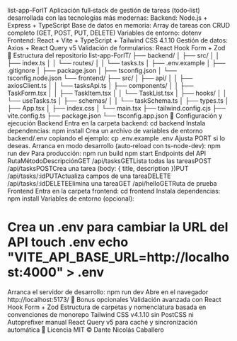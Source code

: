 list-app-ForIT
Aplicación full‑stack de gestión de tareas (todo‑list) desarrollada con las tecnologías más modernas:
Backend: Node.js + Express + TypeScript
Base de datos en memoria: Array de tareas con CRUD completo (GET, POST, PUT, DELETE)
Variables de entorno: dotenv
Frontend: React + Vite + TypeScript + Tailwind CSS 4.1.10
Gestión de datos: Axios + React Query v5
Validación de formularios: React Hook Form + Zod
📂 Estructura del repositorio
list-app-ForIT/ ├── backend/ │ ├── src/ │ │ ├── index.ts │ │ └── routes/ │ │ └── tasks.ts │ ├── .env.example │ ├── .gitignore │ ├── package.json │ ├── tsconfig.json │ └── tsconfig.node.json └── frontend/ ├── src/ │ ├── api/ │ │ ├── axiosClient.ts │ │ └── tasksApi.ts │ ├── components/ │ │ ├── TaskForm.tsx │ │ ├── TaskItem.tsx │ │ └── TaskList.tsx │ ├── hooks/ │ │ └── useTasks.ts │ ├── schemas/ │ │ └── taskSchema.ts │ ├── types.ts │ ├── App.tsx │ ├── index.css │ └── main.tsx ├── tailwind.config.cjs ├── vite.config.ts ├── package.json └── tsconfig.app.json 
🚀 Configuración y ejecución
Backend
Entra en la carpeta backend:
cd backend 
Instala dependencias:
npm install 
Crea un archivo de variables de entorno backend/.env copiando el ejemplo:
cp .env.example .env 
Ajusta PORT si lo deseas.
Arranca en modo desarrollo (auto‑reload con ts-node-dev):
npm run dev 
Para producción:
npm run build npm start 
Endpoints del API
RutaMétodoDescripciónGET /api/tasksGETLista todas las tareasPOST /api/tasksPOSTCrea una tarea (body: { title, description })PUT /api/tasks/:idPUTActualiza campos de una tareaDELETE /api/tasks/:idDELETEElimina una tareaGET /api/helloGETRuta de prueba 
Frontend
Entra en la carpeta frontend:
cd frontend 
Instala dependencias:
npm install 
Variables de entorno (opcional):
# Crea un .env para cambiar la URL del API touch .env echo "VITE_API_BASE_URL=http://localhost:4000" > .env 
Arranca el servidor de desarrollo:
npm run dev 
Abre en el navegador http://localhost:5173/
🎁 Bonus opcionales
Validación avanzada con React Hook Form + Zod
Estructura de carpetas y nomenclatura basada en convenciones de monorepo
Tailwind CSS v4.1.10 sin PostCSS ni Autoprefixer manual
React Query v5 para caché y sincronización automática
📝 Licencia
MIT © Dante Nicolás Caballero